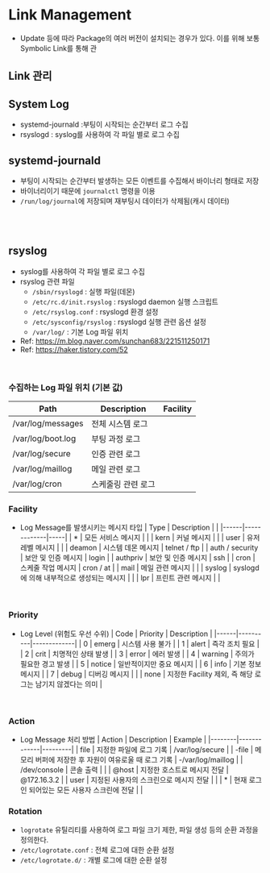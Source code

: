 # Link Management
* Update 등에 따라 Package의 여러 버전이 설치되는 경우가 있다. 이를 위해 보통 Symbolic Link를 통해 관


## Link 관리




## System Log
* systemd-journald :부팅이 시작되는 순간부터 로그 수집
* rsyslogd : syslog를 사용하여 각 파일 별로 로그 수집


## systemd-journald
* 부팅이 시작되는 순간부터 발생하는 모든 이벤트를 수집해서 바이너리 형태로 저장
* 바이너리이기 때문에 ```journalctl``` 명령을 이용
* ```/run/log/journal```에 저장되며 재부팅시 데이터가 삭제됨(캐시 데이터)


</br>
</br>

## rsyslog
* syslog를 사용하여 각 파일 별로 로그 수집
* rsyslog 관련 파일
    * ```/sbin/rsyslogd``` : 실행 파일(데몬)
    * ```/etc/rc.d/init.rsyslog``` : rsyslogd daemon 실행 스크립트
    * ```/etc/rsyslog.conf``` : rsyslogd 환경 설정
    * ```/etc/sysconfig/rsyslog``` : rsyslogd 실행 관련 옵션 설정
    * ```/var/log/``` : 기본 Log 파일 위치
* Ref: https://m.blog.naver.com/sunchan683/221511250171
* Ref: https://haker.tistory.com/52
</br>

### 수집하는 Log 파일 위치 (기본 값)
| Path | Description | Facility |
|------|-------------|----------|
| /var/log/messages | 전체 시스템 로그 |  |
| /var/log/boot.log | 부팅 과정 로그 |  |
| /var/log/secure | 인증 관련 로그 | |    
| /var/log/maillog | 메일 관련 로그 |  |
| /var/log/cron | 스케줄링 관련 로그 |  |

### Facility
* Log Message를 발생시키는 메시지 타입
    | Type | Description |     |
    |------|-------------|-----|
    | * | 모든 서비스 메시지  |   |
    | kern | 커널 메시지 |  |
    | user | 유저 레벨 메시지 |  |
    | deamon | 시스템 데몬 메시지 | telnet / ftp |
    | auth / security | 보안 및 인증 메시지 | login |
    | authpriv | 보안 및 인증 메시지 | ssh |
    | cron | 스케줄 작업 메시지 | cron / at |
    | mail | 메일 관련 메시지 |  |
    | syslog | syslogd에 의해 내부적으로 생성되는 메시지 |  |
    | lpr | 프린트 관련 메시지 |  |
</br>

### Priority
* Log Level (위험도 우선 수위)
    | Code | Priority | Description |
    |------|----------|-------------|
    | 0 | emerg | 시스템 사용 불가 |
    | 1 | alert | 즉각 조치 필요 |
    | 2 | crit | 치명적인 상태 발생 |
    | 3 | error | 에러 발생 |
    | 4 | warning | 주의가 필요한 경고 발생 |
    | 5 | notice | 일반적이지만 중요 메시지 |
    | 6 | info | 기본 정보 메시지 |
    | 7 | debug | 디버깅 메시지 |
    |  | none | 지정한 Facility 제외, 즉 해당 로그는 남기지 않겠다는 의미 |
</br>

### Action
* Log Message 처리 방법
    | Action | Description | Example |
    |--------|-------------|---------|
    | file | 지정한 파일에 로그 기록 | /var/log/secure |
    | -file | 메모리 버퍼에 저장한 후 자원이 여유로울 때 로그 기록 | -/var/log/maillog |
    | /dev/console | 콘솔 출력 |  |
    | @host | 지정한 호스트로 메시지 전달 | @172.16.3.2 |
    | user | 지정된 사용자의 스크린으로 메시지 전달 | |
    | * | 현재 로그인 되어있는 모든 사용자 스크린에 전달 | |


### Rotation
* ```logrotate``` 유틸리티를 사용하여 로그 파일 크기 제한, 파일 생성 등의 순환 과정을 정의한다.
* ```/etc/logrotate.conf``` : 전체 로그에 대한 순환 설정
* ```/etc/logrotate.d/``` : 개별 로그에 대한 순환 설정


